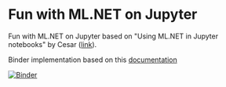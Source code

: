 # Fun with ML.NET on Jupyter
Fun with ML.NET on Jupyter based on "Using ML.NET in Jupyter notebooks" by Cesar ([link](https://devblogs.microsoft.com/cesardelatorre/using-ml-net-in-jupyter-notebooks/)).

Binder implementation based on this [documentation](https://github.com/dotnet/interactive/blob/main/docs/CreateBinder.md)

[![Binder](https://mybinder.org/badge_logo.svg)](https://mybinder.org/v2/gh/dawidwekwejt/fun-with-mlnet-on-jupyter/master?urlpath=lab)